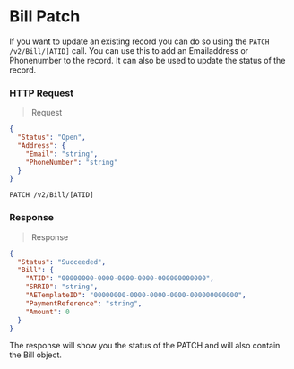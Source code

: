# Bill Patch

If you want to update an existing record you can do so using the `PATCH /v2/Bill/[ATID]` call.
You can use this to add an Emailaddress or Phonenumber to the record.
It can also be used to update the status of the record.


### HTTP Request

> Request

```json
{
  "Status": "Open",
  "Address": {
    "Email": "string",
    "PhoneNumber": "string"
  }
}
```

`PATCH /v2/Bill/[ATID]`

### Response
> Response

```json
{
  "Status": "Succeeded",
  "Bill": {
    "ATID": "00000000-0000-0000-0000-000000000000",
    "SRRID": "string",
    "AETemplateID": "00000000-0000-0000-0000-000000000000",
    "PaymentReference": "string",
    "Amount": 0
  }
}
```

The response will show you the status of the PATCH and will also contain the Bill object.
